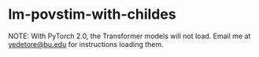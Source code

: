 # lm-povstim-with-childes

NOTE: With PyTorch 2.0, the Transformer models will not load. Email me at yedetore@bu.edu for instructions loading them. 
